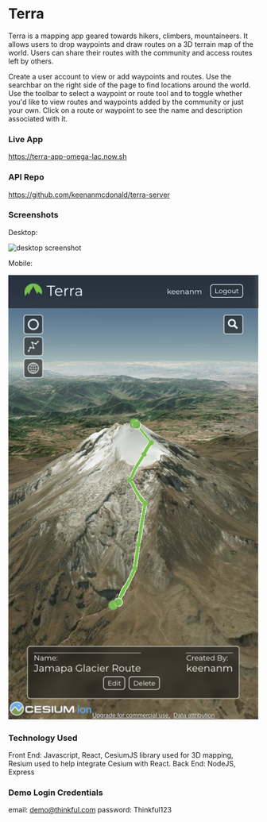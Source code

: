 
# Terra
Terra is a mapping app geared towards hikers, climbers, mountaineers.
It allows users to drop waypoints and draw routes on a 3D terrain map of the world.
Users can share their routes with the community and access routes left by others.

Create a user account to view or add waypoints and routes.
Use the searchbar on the right side of the page to find locations around the world.
Use the toolbar to select a waypoint or route tool and to toggle whether you'd like to view routes and waypoints added by the community or just your own.
Click on a route or waypoint to see the name and description associated with it.

### Live App
https://terra-app-omega-lac.now.sh

### API Repo
https://github.com/keenanmcdonald/terra-server

### Screenshots
Desktop:

<img src="public/screenshots/terra-desktop.png" alt="desktop screenshot">

Mobile: 

<img src="public/screenshots/terra-mobile.png" alt="mobile screenshot">


### Technology Used
Front End: Javascript, React, CesiumJS library used for 3D mapping, Resium used to help integrate Cesium with React.
Back End: NodeJS, Express

### Demo Login Credentials
email: demo@thinkful.com
password: Thinkful123